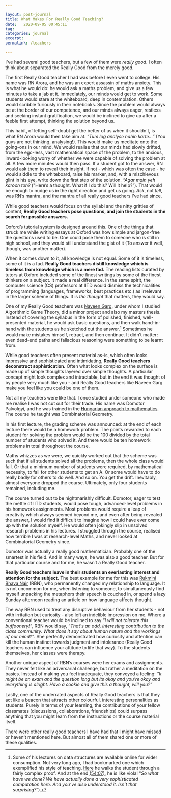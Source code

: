 ```yaml
---

layout: post-journal
title: What Makes For Really Good Teaching?
date:   2020-09-05 00:45:11
tag: 
categories: journal
excerpt: 
permalink: /teachers

---
```


I've had several good teachers, but a few of them were *really good*. I often think about separated the Really Good from the merely good.

The first Really Good teacher I had was before I even went to college. His name was RN Arora, and he was an expert assassin of maths anxiety.  This is what he would do:  he would ask a maths problem, and give us a few minutes to take a jab at it. Immediately, our minds would get to work. Some students would stare at the whiteboard, deep in contemplation. Others would scribble furiously in their notebooks. Since the problem would always be at the border of our competence, and our minds always eager, restless and seeking instant gratification, we would  be inclined to give up after a feeble first attempt, thinking the solution beyond us.  

This habit, of letting self-doubt get the better of us when it shouldn't, is what RN Arora would  then take aim at. *“Tum log analyse nahin karte...”* (You guys are not thinking, analysing!). This would make us meditate onto the going-ons in our mind. We would realise that our minds had slowly drifted, from the ego-less, vast mathematical space of the problem, to the anxious, inward-looking worry of whether we were capable of solving the problem at all. 
A few more minutes would then pass.  If a student got to the answer, RN would ask them to reveal their insight. If not - which was often the case - he would siddle to the whiteboard, raise his marker, and, with a mischievous glint in his eye, write down the first step of the solution. *“Agar main yeh karoon toh?* ("Here’s a thought. What if I do this? Will it help?”).  That would be enough to nudge us in the right direction and get us going.  *Ask*, not *tell*, was RN’s mantra, and the mantra of all really good teachers I’ve had since.

While good teachers would focus on the syllabi and the nitty gritties of content, **Really Good teachers pose questions, and join the students in the search for possible answers.** 

Oxford’s tutorial system is designed around this.  One of the things that struck me while writing essays at Oxford was how simple and jargon-free the questions used to be. One could pose them to someone who is still in high school, and they would still understand the gist of it (To answer it well, though, was another matter).

When it comes down to it, all knowledge is not equal. Some of it is timeless, some of it is a fad.  **Really Good teachers distill knowledge which is timeless from knowledge which is a mere fad.** The reading lists curated by tutors at Oxford included some of the finest writings by some of the finest thinkers on a subject. It made a real difference.  In the same spirit, the computer science (CS) professors at IITD would dismiss the technicalities of programming (languages, frameworks, best practices etc.) as irrelevant in the larger scheme of things. It is *the thought* that matters, they would say.  

One of my Really Good teachers was [Naveen Garg](https://en.wikipedia.org/wiki/Naveen_Garg?fbclid=IwAR0KYN66YkAPs0w_xFx0KwbbA6uT0EN-RXcDGJ_BjxtDLvk8dqLNZkrCOqc), under whom I studied Algorithmic Game Theory, did a minor project and also my masters thesis.  Instead of covering the syllabus in the form of polished, finished, well-presented material, he would ask basic questions, and then walk hand-in-hand with the students as he sketched out the answer.[^NG] Sometimes he would make mistakes himself, retract, and then continue. It didn’t matter: even dead-end paths and fallacious reasoning were something to be learnt from. 

[^NG]: Some of his lectures on data structures are available online for wider consumption. Not very long ago, I had bookmarked one which exemplified his style of teaching. [Here](https://www.youtube.com/watch?v=KyMiqaA0ijM&feature=youtu.be&t=1742&fbclid=IwAR0KYN66YkAPs0w_xFx0KwbbA6uT0EN-RXcDGJ_BjxtDLvk8dqLNZkrCOqc) he walks the student through a fairly complex proof. And at the end [(54:07)](https://www.youtube.com/watch?v=KyMiqaA0ijM&feature=youtu.be&t=3243&fbclid=IwAR0KYN66YkAPs0w_xFx0KwbbA6uT0EN-RXcDGJ_BjxtDLvk8dqLNZkrCOqc), he is like viola!  "*So what have we done?  We have actually done a very sophisticated computation here. And you’ve also understood it. Isn’t that surprising?*”).


While good teachers often present material as-is, which often looks impressive and sophisticated and intimidating,  **Really Good teachers deconstruct sophistication.**   Often what looks complex on the surface is made up of simple thoughts layered over simple thoughts. A particular concept might look complex and intractable, but in the end it was thought of by people very much like you - and Really Good teachers like Naveen Garg make you feel like you could be one of them.

Not all my teachers were like that. I once studied under someone who made me realise I was not cut out for their trade. His name was  Domotor Palvolgyi, and he was trained in the [Hungarian approach to mathematics](https://blogs.ams.org/matheducation/2015/01/10/the-hungarian-approach-and-how-it-fits-the-american-educational-landscape/?fbclid=IwAR0KYN66YkAPs0w_xFx0KwbbA6uT0EN-RXcDGJ_BjxtDLvk8dqLNZkrCOqc). The course he taught was Combinatorial Geometry. 

In his first lecture, the grading scheme was announced: at the end of each lecture there would be a homework problem. The points rewarded to each student for solving the problem would be the 100 divided by the total number of students who solved it. And there would be ten homework problems in total throughout the course. 

Maths whizzes as we were, we quickly worked out that the scheme was such that if all students solved all the problems, then the whole class would fail. Or that a minimum number of students were required, by mathematical necessity, to fail for other students to get an A. Or some would have to do really badly for others to do well. And so on. You get the drift. Inevitably, almost everyone dropped the course. Ultimately, only four students remained, including me. 

The course turned out to be nightmarishly difficult.  Domotor, eager to test the mettle of IITD students, would pose tough, advanced-level problems in his homework assignments. Most problems would require a leap of creativity which always seemed beyond me, and even after being revealed the answer, I would find it difficult to imagine how I could have ever come up with the solution myself. He would often jokingly slip in unsolved research problems in his lectures. I struggled through the course,  realised how terrible I was at research-level Maths, and never looked at Combinatorial Geometry since.

Domotor was actually a really good mathematician. Probably one of the smartest in his field. And in many ways, he was also a good teacher. But for that particular course and for me, he wasn’t a Really Good teacher.

**Really Good teachers leave in their students an everlasting interest and attention for the subject.** The best example for me for this was [Rukmini Bhaya Nair](https://en.wikipedia.org/wiki/Rukmini_Bhaya_Nair?fbclid=IwAR0KYN66YkAPs0w_xFx0KwbbA6uT0EN-RXcDGJ_BjxtDLvk8dqLNZkrCOqc) (RBN), who permanently changed my relationship to language.  It is not uncommon for me, when listening to someone, to simultaneously find myself unpacking the metaphors their speech is couched in, or spend a lazy Sunday afternoon reading an article on how language affects thought.


The way RBN used to treat any disruptive behaviour from her students - not with irritation but curiosity -  also left an indelible impression on me. Where a conventional teacher would be inclined to say *"I will not tolerate this buffoonery!”*,  RBN would say,  “*That's an odd, interesting contribution to the class community. What does it say about human nature and the workings of our mind?”*.  She perfectly demonstrated how curiosity and attention can kill the human instinct towards judgment and intolerance (Really Good teachers can influence your attitude to life that way). To the students themselves, her classes were therapy.   

Another unique aspect of RBN’s courses were her exams and assignments. They never felt like an adversarial challenge, but rather a meditation on the basics. Instead of making you feel inadequate, they conveyed a feeling: *"It might be an exam and the question long but its okay and you’re okay and everything is alright. Have a cookie and give this a thought, will you?”*

Lastly, one of the underrated aspects of Really Good teachers is that they act like a beacon that attracts other colourful, interesting personalities as students. Purely in terms of your learning, the contributions of your fellow classmates (discussions, collaborations, friendships) could surpass anything that you might learn from the instructions or the course material itself.

There were other really good teachers I have had that I might have missed or haven’t mentioned here. But almost all of them shared one or more of these qualities.




